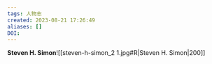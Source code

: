 ```yaml
---
tags: 人物志
created: 2023-08-21 17:26:49
aliases: []
DOI: 
---
```

**Steven H. Simon**![[steven-h-simon_2 1.jpg#R|Steven H. Simon|200]]
